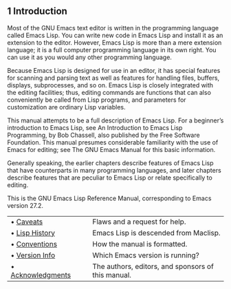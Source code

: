

## 1 Introduction

Most of the GNU Emacs text editor is written in the programming language called Emacs Lisp. You can write new code in Emacs Lisp and install it as an extension to the editor. However, Emacs Lisp is more than a mere extension language; it is a full computer programming language in its own right. You can use it as you would any other programming language.

Because Emacs Lisp is designed for use in an editor, it has special features for scanning and parsing text as well as features for handling files, buffers, displays, subprocesses, and so on. Emacs Lisp is closely integrated with the editing facilities; thus, editing commands are functions that can also conveniently be called from Lisp programs, and parameters for customization are ordinary Lisp variables.

This manual attempts to be a full description of Emacs Lisp. For a beginner’s introduction to Emacs Lisp, see An Introduction to Emacs Lisp Programming, by Bob Chassell, also published by the Free Software Foundation. This manual presumes considerable familiarity with the use of Emacs for editing; see The GNU Emacs Manual for this basic information.

Generally speaking, the earlier chapters describe features of Emacs Lisp that have counterparts in many programming languages, and later chapters describe features that are peculiar to Emacs Lisp or relate specifically to editing.

This is the GNU Emacs Lisp Reference Manual, corresponding to Emacs version 27.2.

|                                           |    |                                                    |
| :---------------------------------------- | -- | :------------------------------------------------- |
| • [Caveats](Caveats.html)                 |    | Flaws and a request for help.                      |
| • [Lisp History](Lisp-History.html)       |    | Emacs Lisp is descended from Maclisp.              |
| • [Conventions](Conventions.html)         |    | How the manual is formatted.                       |
| • [Version Info](Version-Info.html)       |    | Which Emacs version is running?                    |
| • [Acknowledgments](Acknowledgments.html) |    | The authors, editors, and sponsors of this manual. |
